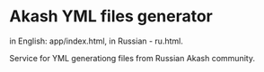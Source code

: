 # Akash YML files generator
in English: app/index.html, in Russian - ru.html.

Service for YML generationg files from Russian Akash community.